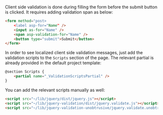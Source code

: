 Client side validation is done during filling the form before the submit button is clicked. It requires adding validation span as below:

````html
<form method="post>
    <label asp-for="Name" />
    <input as-for="Name" />
    <span asp-validation-for="Name" />
    <button type="submit">Submit</button>
</form>
````

In order to see localized client side validation messages, just add the validation scripts to the `Scripts` section of the page. The relevant partial is already provided in the default project template:

````html
@section Scripts {
    <partial name="_ValidationScriptsPartial" />
}
````

You can add the relevant scripts manually as well:

````html
<script src="~/lib/jquery/dist/jquery.js"></script>
<script src="~/lib/jquery-validation/dist/jquery.validate.js"></script>
<script src="~/lib/jquery-validation-unobtrusive/jquery.validate.unobtrusive.js"></script>
````
